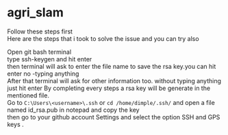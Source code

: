 # agri_slam

Follow these steps first <br/>
Here are the steps that i took to solve the issue and you can try also<br/>

Open git bash terminal<br/>
type ssh-keygen and hit enter<br/>
then terminal will ask to enter the file name to save the rsa key.you can hit enter no
-typing anything<br/>
After that terminal will ask for other information too. without typing anything just hit enter By completing every steps a rsa key will be generate in the mentioned file.<br/>
Go to `C:\Users\<username>\.ssh` or `cd /home/dimple/.ssh/` and open a file named id_rsa.pub in notepad and copy the key<br/>
then go to your github account Settings and select the option SSH and GPS keys .
